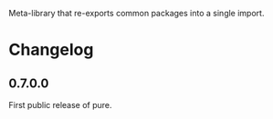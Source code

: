 Meta-library that re-exports common packages into a single import.

# Changelog

## 0.7.0.0

First public release of pure.